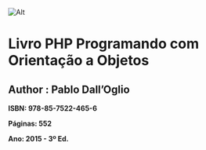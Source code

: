 ![Alt](http://www.novatec.com.br/figuras/capas/9788575224656.gif "Livro PHP Programando com Orientação a Objetos")

# Livro PHP Programando com Orientação a Objetos

## Author : Pablo Dall’Oglio

**ISBN: 978-85-7522-465-6**

**Páginas: 552**

**Ano: 2015 - 3º Ed.**
